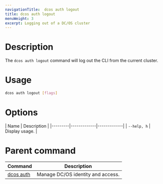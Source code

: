 ```yaml
---
navigationTitle:  dcos auth logout
title: dcos auth logout
menuWeight: 3
excerpt: Logging out of a DC/OS cluster
---
```



# Description
The `dcos auth logout` command will log out the CLI from the current cluster.

# Usage

```bash
dcos auth logout [flags]
```
# Options

| Name |  Description |
|---------|-------------|-------------|
| `--help, h`   | Display usage. |

# Parent command

| Command | Description |
|---------|-------------|
| [dcos auth](/mesosphere/dcos/1.13/cli/command-reference/dcos-auth/) |  Manage DC/OS identity and access. |

